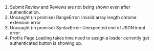 1. Submit Review and Reviews are not being shown even after authentication.
2. Uncaught (in promise) RangeError: Invalid array length chrome extension error
3. Uncaught (in promise) SyntaxError: Unexpected end of JSON input error.
4. Profile Page Loading takes time need to assign a loader currently get authenticated button is showing up.